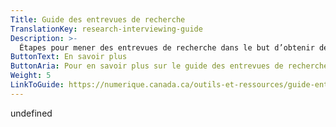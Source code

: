 ```yaml
---
Title: Guide des entrevues de recherche
TranslationKey: research-interviewing-guide
Description: >-
  Étapes pour mener des entrevues de recherche dans le but d’obtenir des commentaires qui pourraient améliorer votre service.
ButtonText: En savoir plus
ButtonAria: Pour en savoir plus sur le guide des entrevues de recherches.
Weight: 5
LinkToGuide: https://numerique.canada.ca/outils-et-ressources/guide-entrevue/
---
```


undefined
